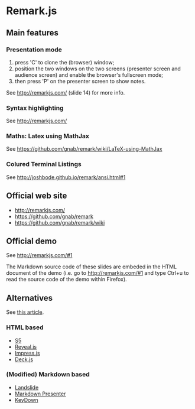 # Remark.js

## Main features

### Presentation mode

1. press 'C' to clone the (browser) window;
2. position the two windows on the two screens (presenter screen and audience
   screen) and enable the browser's fullscreen mode;
3. then press 'P' on the presenter screen to show notes.

See http://remarkjs.com/ (slide 14) for more info.

### Syntax highlighting

See http://remarkjs.com/

### Maths: Latex using MathJax

See https://github.com/gnab/remark/wiki/LaTeX-using-MathJax

### Colured Terminal Listings

See http://joshbode.github.io/remark/ansi.html#1


## Official web site

- http://remarkjs.com/
- https://github.com/gnab/remark
- https://github.com/gnab/remark/wiki


## Official demo

See http://remarkjs.com/#1

The Markdown source code of these slides are embeded in the HTML document of
the demo (i.e. go to http://remarkjs.com/#1 and type Ctrl+u to read the source
code of the demo within Firefox).


## Alternatives

See [this article](http://caseywatts.github.io/2012/12/12/markdown_to_slide_presentation/).

### HTML based

- [S5](http://meyerweb.com/eric/tools/s5/)
- [Reveal.js](https://github.com/hakimel/reveal.js/)
- [Impress.js](https://github.com/bartaz/impress.js/)
- [Deck.js](https://github.com/imakewebthings/deck.js)

### (Modified) Markdown based

- [Landslide](https://github.com/adamzap/landslide#notes)
- [Markdown Presenter](http://www.splinter.com.au/markdown-presentations/)
- [KeyDown](https://github.com/infews/keydown)

